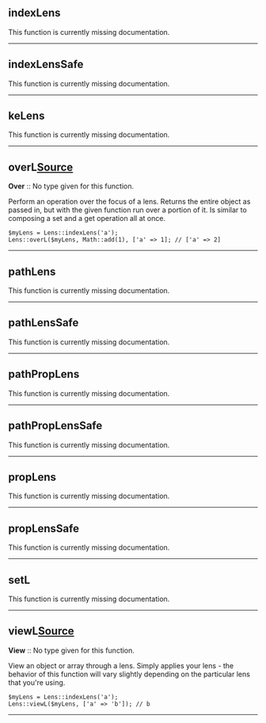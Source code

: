 ## indexLens

This function is currently missing documentation.

---

## indexLensSafe

This function is currently missing documentation.

---

## keLens

This function is currently missing documentation.

---

## overL[Source](https://github.com/joseph-walker/vector/blob/master/src/Vector/Control/Lens.php#L76)

__Over__ :: No type given for this function.

Perform an operation over the focus of a lens. Returns the entire object
as passed in, but with the given function run over a portion of it. Is similar to composing
a set and a get operation all at once.

```
$myLens = Lens::indexLens('a');
Lens::overL($myLens, Math::add(1), ['a' => 1]; // ['a' => 2]
```

---

## pathLens

This function is currently missing documentation.

---

## pathLensSafe

This function is currently missing documentation.

---

## pathPropLens

This function is currently missing documentation.

---

## pathPropLensSafe

This function is currently missing documentation.

---

## propLens

This function is currently missing documentation.

---

## propLensSafe

This function is currently missing documentation.

---

## setL

This function is currently missing documentation.

---

## viewL[Source](https://github.com/joseph-walker/vector/blob/master/src/Vector/Control/Lens.php#L47)

__View__ :: No type given for this function.

View an object or array through a lens. Simply applies your lens - the
behavior of this function will vary slightly depending on the particular
lens that you're using.

```
$myLens = Lens::indexLens('a');
Lens::viewL($myLens, ['a' => 'b']); // b
```

---

